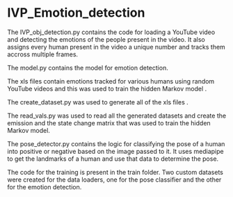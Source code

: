 # IVP_Emotion_detection

The IVP_obj_detection.py contains the code for loading a YouTube video 
and detecting the emotions of the people present in the video. It also assigns 
every human present in the video a unique number and tracks them accross 
multiple frames.

The model.py contains the model for emotion detection.

The xls files contain emotions tracked for various humans using random YouTube videos and this was 
used to train the hidden Markov model .

The create_dataset.py was used to generate all of the xls files .

The read_vals.py was used to read all the generated datasets and create the emission and the state change matrix
that was used to train the hidden Markov model.

The pose_detector.py contains the logic for classifying the pose of a human into positive or negative based on the image passed to it.
It uses mediapipe to get the landmarks of a human and use that data to determine the pose.

The code for the training is present in the train folder.
Two custom datasets were created for the data loaders, one for the pose classifier and the other for the emotion detection. 
